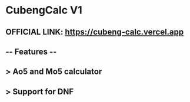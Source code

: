 # CubengCalc V1
## OFFICIAL LINK: https://cubeng-calc.vercel.app
## -- Features --
## > Ao5 and Mo5 calculator
## > Support for DNF
